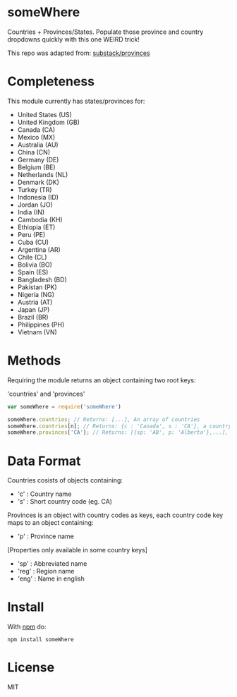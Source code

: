 # someWhere

Countries + Provinces/States. Populate those province and country dropdowns quickly with this one WEIRD trick!

This repo was adapted from: [substack/provinces](https://github.com/substack/provinces)

# Completeness

This module currently has states/provinces for:

* United States (US)
* United Kingdom (GB)
* Canada (CA)
* Mexico (MX)
* Australia (AU)
* China (CN)
* Germany (DE)
* Belgium (BE)
* Netherlands (NL)
* Denmark (DK)
* Turkey (TR)
* Indonesia (ID)
* Jordan (JO)
* India (IN)
* Cambodia (KH)
* Ethiopia (ET)
* Peru (PE)
* Cuba (CU)
* Argentina (AR)
* Chile (CL)
* Bolivia (BO)
* Spain (ES)
* Bangladesh (BD)
* Pakistan (PK)
* Nigeria (NG)
* Austria (AT)
* Japan (JP)
* Brazil (BR)
* Philippines (PH)
* Vietnam (VN)

# Methods

Requiring the module returns an object containing two root keys:

'countries' and 'provinces'

``` js
var someWhere = require('someWhere')

someWhere.countries; // Returns: [...], An array of countries
someWhere.countries[n]; // Returns: {c : 'Canada', s : 'CA'}, a country object
someWhere.provinces['CA']; // Returns: [{sp: 'AB', p: 'Alberta'},...], an array of province objects

```

# Data Format

Countries cosists of objects containing:

* 'c' : Country name
* 's' : Short country code (eg. CA)

Provinces is an object with country codes as keys, each country code key maps to an object containing:

* 'p' : Province name

[Properties only available in some country keys]
* 'sp' : Abbreviated name
* 'reg' : Region name
* 'eng' : Name in english

# Install

With [npm](https://npmjs.org) do:

```
npm install someWhere
```

# License

MIT
